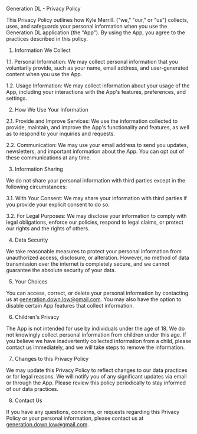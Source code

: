 Generation DL - Privacy Policy

This Privacy Policy outlines how Kyle Merrill. ("we," "our," or "us") collects, uses, and safeguards your personal information when you use the Generation DL application (the "App"). By using the App, you agree to the practices described in this policy.

1. Information We Collect

1.1. Personal Information: We may collect personal information that you voluntarily provide, such as your name, email address, and user-generated content when you use the App.

1.2. Usage Information: We may collect information about your usage of the App, including your interactions with the App's features, preferences, and settings.

2. How We Use Your Information

2.1. Provide and Improve Services: We use the information collected to provide, maintain, and improve the App's functionality and features, as well as to respond to your inquiries and requests.

2.2. Communication: We may use your email address to send you updates, newsletters, and important information about the App. You can opt out of these communications at any time.

3. Information Sharing

We do not share your personal information with third parties except in the following circumstances:

3.1. With Your Consent: We may share your information with third parties if you provide your explicit consent to do so.

3.2. For Legal Purposes: We may disclose your information to comply with legal obligations, enforce our policies, respond to legal claims, or protect our rights and the rights of others.

4. Data Security

We take reasonable measures to protect your personal information from unauthorized access, disclosure, or alteration. However, no method of data transmission over the internet is completely secure, and we cannot guarantee the absolute security of your data.

5. Your Choices

You can access, correct, or delete your personal information by contacting us at generation.down.low@gmail.com. You may also have the option to disable certain App features that collect information.

6. Children's Privacy

The App is not intended for use by individuals under the age of 18. We do not knowingly collect personal information from children under this age. If you believe we have inadvertently collected information from a child, please contact us immediately, and we will take steps to remove the information.

7. Changes to this Privacy Policy

We may update this Privacy Policy to reflect changes to our data practices or for legal reasons. We will notify you of any significant updates via email or through the App. Please review this policy periodically to stay informed of our data practices.

8. Contact Us

If you have any questions, concerns, or requests regarding this Privacy Policy or your personal information, please contact us at generation.down.low@gmail.com.
